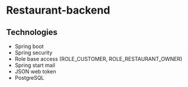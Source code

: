 # Restaurant-backend

## Technologies

- Spring boot
- Spring security
- Role base access (ROLE_CUSTOMER, ROLE_RESTAURANT_OWNER)
- Spring start mail
- JSON web token
- PostgreSQL

